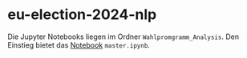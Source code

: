 # eu-election-2024-nlp

Die Jupyter Notebooks liegen im Ordner `Wahlpromgramm_Analysis`. Den Einstieg bietet das [Notebook](./Wahlprogramm_Analysis/master.ipynb) `master.ipynb`.